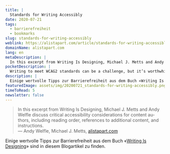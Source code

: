 ```yaml
---
title: |
  Standards for Writing Accessibly
date: 2020-07-21
tags:
  - barrierefreiheit
  - bookmarks
slug: standards-for-writing-accessibly
weblink: https://alistapart.com/article/standards-for-writing-accessibly/
domainName: alistapart.com
lang: en
metaDescription: |
  In this excerpt from Writing Is Designing, Michael J. Metts and Andy Welfle discuss critical accessibility considerations for content authors, including reading order, references to additional content, and instructions.
pocketDescription: |
  Writing to meet WCAG2 standards can be a challenge, but it’s worthwhile. Albert Einstein, the archetypical genius and physicist, once said, “Any fool can make things bigger, more complex, and more violent. It takes a touch of genius—and a lot of courage—to move in the opposite direction.
description: |
  Einige wertvolle Tipps zur Barrierefreiheit aus dem Buch «Writing Is Designing» sind in diesem Blogartikel zu finden.
featuredImage: assets/img/20200721_standards-for-writing-accessibly.png
timeToRead: 5
newsletter: false
---
```

<blockquote lang="en">In this excerpt from Writing Is Designing, Michael J. Metts and Andy Welfle discuss critical accessibility considerations for content authors, including reading order, references to additional content, and instructions.
<footer>— Andy Welfle, Michael J. Metts, <a href="https://alistapart.com/article/standards-for-writing-accessibly/">alistapart.com</a></footer></blockquote>

Einige wertvolle Tipps zur Barrierefreiheit aus dem Buch «[Writing Is Designing](https://rosenfeldmedia.com/books/writing-is-designing/)» sind in diesem Blogartikel zu finden.
